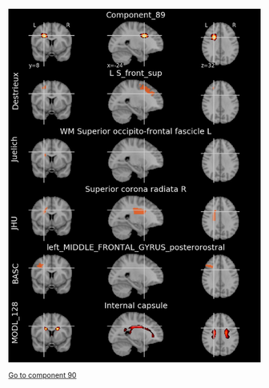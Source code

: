 


![89](preliminary/89.jpg "Component 89")

[Go to component 90](https://parietal-inria.github.io/MODL_atlas/1024/90 "Component 90")